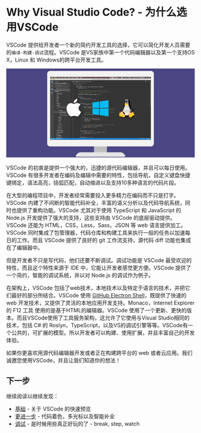 # Why Visual Studio Code? - 为什么选用VSCode

VSCode 提供给开发者一个新的简约开发工具的选择，它可以简化开发人员需要的`编译-构建-调试`流程。VSCode 是VS家族中第一个代码编辑器以及第一个支持OS X，Linux 和 Windows的跨平台开发工具。

![Visual Studio Code runs on Max OS X, Linux and Windows](images/whyvscode/macwinlinux2.png)

VSCode 的初衷是提供一个强大的，迅捷的源代码编辑器，并且可以每日使用。VSCode 有很多开发者在编码及编辑中需要的特性，包括导航，自定义键盘快捷键绑定，语法高亮，括弧匹配，自动缩进以及支持10多种语言的代码片段。

在大型的编程项目中，开发者经常需要投入更多精力在编码而不只是打字。VSCode 内建了不间断的智能代码补全，丰富的语义分析以及代码导航系统，同时也提供了重构功能。VSCode 尤其对于使用 TypeScript 和 JavaScript 的 Node.js 开发提供了强大的支持，这些支持由 VSCode 的底层驱动提供。VSCode 还能为 HTML，CSS，Less，Sass，JSON 等 web 语言提供加工。VSCode 同时集成了包管理器，代码仓库和构建工具来执行一般的任务以加速每日的工作。而且 VSCode 提供了良好的 git 工作流支持，源代码 diff 功能也集成在了编辑器中。 

但是开发者不只是写代码，他们还要不断调试。调试功能是 VSCode 最受欢迎的特性，而且这个特性来源于 IDE 中，它能让开发者感觉更方便。VSCode 提供了一个简约，智能的调试系统，并以对 Node.js 的调试作为例子。

在架构上，VSCode 包括了web技术，本地技术以及特定于语言的技术，并把它们最好的部分所结合。VSCode 使用 [GitHub Electron Shell](https://github.com/atom/electron)，既提供了快速的 web 开发技术，又提供了灵活的本地应用开发支持。Monaco，Internet Explorer 的 F12 工具 使用的是基于HTML的编辑器。VSCode 使用了一个更新、更快的版本。而且VSCode使用了工具服务架构，这允许了它使用与Visual Studio相同的技术，包括 C# 的 Roslyn，TypeScript，以及VS的调试引擎等等。VSCode有一个公共的，可扩展的模型。所以开发者可以构建、使用扩展，并且丰富自己的开发体验。

如果你更喜欢用源代码编辑器开发或者正在构建跨平台的 web 或者云应用。我们诚邀您使用VSCode，并且让我们知道你的想法！

## 下一步

继续阅读以继续发现：

* [基础](/md/编辑器/基础.md) - 关于 VSCode 的快速预览
* [更进一步](/md/编辑器/与时俱进的编辑体验.md) - 代码着色，多光标以及智能补全
* [调试](/md/编辑器/调试.md) - 是时候用些真正好玩的了 - break, step, watch

